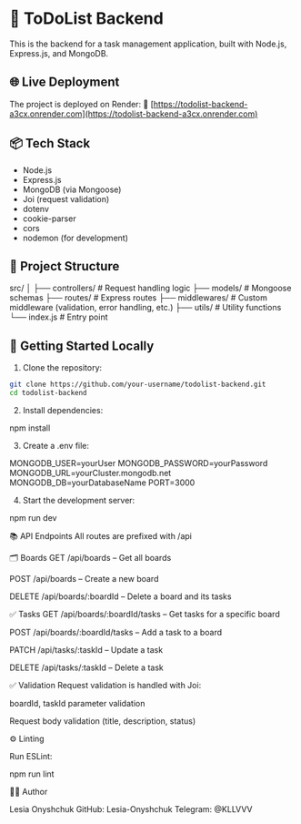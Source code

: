 # 📝 ToDoList Backend

This is the backend for a task management application, built with Node.js, Express.js, and MongoDB.

## 🌐 Live Deployment

The project is deployed on Render:
🔗 [https://todolist-backend-a3cx.onrender.com](https://todolist-backend-a3cx.onrender.com)

## 📦 Tech Stack

- Node.js
- Express.js
- MongoDB (via Mongoose)
- Joi (request validation)
- dotenv
- cookie-parser
- cors
- nodemon (for development)

## 📁 Project Structure

src/
│
├── controllers/ # Request handling logic
├── models/ # Mongoose schemas
├── routes/ # Express routes
├── middlewares/ # Custom middleware (validation, error handling, etc.)
├── utils/ # Utility functions
└── index.js # Entry point

## 🚀 Getting Started Locally

1. Clone the repository:

```bash
git clone https://github.com/your-username/todolist-backend.git
cd todolist-backend
```

2. Install dependencies:

npm install

3. Create a .env file:

MONGODB_USER=yourUser
MONGODB_PASSWORD=yourPassword
MONGODB_URL=yourCluster.mongodb.net
MONGODB_DB=yourDatabaseName
PORT=3000

4. Start the development server:

npm run dev

📚 API Endpoints
All routes are prefixed with /api

🗂️ Boards
GET /api/boards – Get all boards

POST /api/boards – Create a new board

DELETE /api/boards/:boardId – Delete a board and its tasks

✅ Tasks
GET /api/boards/:boardId/tasks – Get tasks for a specific board

POST /api/boards/:boardId/tasks – Add a task to a board

PATCH /api/tasks/:taskId – Update a task

DELETE /api/tasks/:taskId – Delete a task

✅ Validation
Request validation is handled with Joi:

boardId, taskId parameter validation

Request body validation (title, description, status)

⚙️ Linting

Run ESLint:

npm run lint

👩‍💻 Author

Lesia Onyshchuk
GitHub: Lesia-Onyshchuk
Telegram: @KLLVVV
